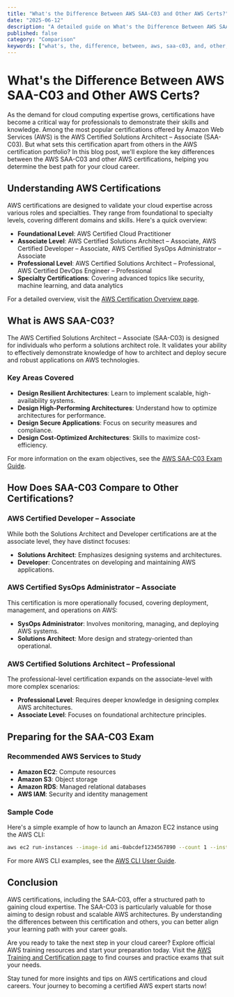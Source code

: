 ```yaml
---
title: "What's the Difference Between AWS SAA-C03 and Other AWS Certs?"
date: "2025-06-12"
description: "A detailed guide on What's the Difference Between AWS SAA-C03 and Other AWS Certs?"
published: false
category: "Comparison"
keywords: ["what's, the, difference, between, aws, saa-c03, and, other, aws, certs?"]
---
```


# What's the Difference Between AWS SAA-C03 and Other AWS Certs?

As the demand for cloud computing expertise grows, certifications have become a critical way for professionals to demonstrate their skills and knowledge. Among the most popular certifications offered by Amazon Web Services (AWS) is the AWS Certified Solutions Architect – Associate (SAA-C03). But what sets this certification apart from others in the AWS certification portfolio? In this blog post, we'll explore the key differences between the AWS SAA-C03 and other AWS certifications, helping you determine the best path for your cloud career.

## Understanding AWS Certifications

AWS certifications are designed to validate your cloud expertise across various roles and specialties. They range from foundational to specialty levels, covering different domains and skills. Here's a quick overview:

- **Foundational Level**: AWS Certified Cloud Practitioner
- **Associate Level**: AWS Certified Solutions Architect – Associate, AWS Certified Developer – Associate, AWS Certified SysOps Administrator – Associate
- **Professional Level**: AWS Certified Solutions Architect – Professional, AWS Certified DevOps Engineer – Professional
- **Specialty Certifications**: Covering advanced topics like security, machine learning, and data analytics

For a detailed overview, visit the [AWS Certification Overview page](https://aws.amazon.com/certification/).

## What is AWS SAA-C03?

The AWS Certified Solutions Architect – Associate (SAA-C03) is designed for individuals who perform a solutions architect role. It validates your ability to effectively demonstrate knowledge of how to architect and deploy secure and robust applications on AWS technologies.

### Key Areas Covered

- **Design Resilient Architectures**: Learn to implement scalable, high-availability systems.
- **Design High-Performing Architectures**: Understand how to optimize architectures for performance.
- **Design Secure Applications**: Focus on security measures and compliance.
- **Design Cost-Optimized Architectures**: Skills to maximize cost-efficiency.

For more information on the exam objectives, see the [AWS SAA-C03 Exam Guide](https://d1.awsstatic.com/training-and-certification/docs-sa-assoc/AWS_Certified_Solutions_Architect_Associate_Feb_2020_Exam_Guide.pdf).

## How Does SAA-C03 Compare to Other Certifications?

### AWS Certified Developer – Associate

While both the Solutions Architect and Developer certifications are at the associate level, they have distinct focuses:

- **Solutions Architect**: Emphasizes designing systems and architectures.
- **Developer**: Concentrates on developing and maintaining AWS applications.

### AWS Certified SysOps Administrator – Associate

This certification is more operationally focused, covering deployment, management, and operations on AWS:

- **SysOps Administrator**: Involves monitoring, managing, and deploying AWS systems.
- **Solutions Architect**: More design and strategy-oriented than operational.

### AWS Certified Solutions Architect – Professional

The professional-level certification expands on the associate-level with more complex scenarios:

- **Professional Level**: Requires deeper knowledge in designing complex AWS architectures.
- **Associate Level**: Focuses on foundational architecture principles.

## Preparing for the SAA-C03 Exam

### Recommended AWS Services to Study

- **Amazon EC2**: Compute resources
- **Amazon S3**: Object storage
- **Amazon RDS**: Managed relational databases
- **AWS IAM**: Security and identity management

### Sample Code

Here's a simple example of how to launch an Amazon EC2 instance using the AWS CLI:

```bash
aws ec2 run-instances --image-id ami-0abcdef1234567890 --count 1 --instance-type t2.micro --key-name MyKeyPair --security-group-ids sg-123abc123
```

For more AWS CLI examples, see the [AWS CLI User Guide](https://docs.aws.amazon.com/cli/latest/userguide/cli-services-ec2-instances.html).

## Conclusion

AWS certifications, including the SAA-C03, offer a structured path to gaining cloud expertise. The SAA-C03 is particularly valuable for those aiming to design robust and scalable AWS architectures. By understanding the differences between this certification and others, you can better align your learning path with your career goals.

Are you ready to take the next step in your cloud career? Explore official AWS training resources and start your preparation today. Visit the [AWS Training and Certification page](https://aws.amazon.com/training/) to find courses and practice exams that suit your needs.

Stay tuned for more insights and tips on AWS certifications and cloud careers. Your journey to becoming a certified AWS expert starts now!